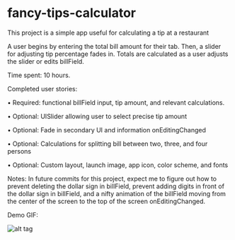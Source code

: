 # fancy-tips-calculator
This project is a simple app useful for calculating a tip at a restaurant

A user begins by entering the total bill amount for their tab. Then, a slider for adjusting tip percentage fades in. Totals are calculated as a user adjusts the slider or edits billField.

Time spent: 10 hours. 

Completed user stories:

• Required: functional billField input, tip amount, and relevant calculations.

• Optional: UISlider allowing user to select precise tip amount 

• Optional: Fade in secondary UI and information onEditingChanged 

• Optional: Calculations for splitting bill between two, three, and four persons

• Optional: Custom layout, launch image, app icon, color scheme, and fonts


Notes:
In future commits for this project, expect me to figure out how to prevent deleting the dollar sign in billField, prevent adding digits in front of the dollar sign in billField, and a nifty animation of the billField moving from the center of the screen to the top of the screen onEditingChanged.

Demo GIF:

![alt tag](http://i.imgur.com/C0lXW1D.gif)
